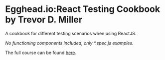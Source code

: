 # Egghead.io:React Testing Cookbook by Trevor D. Miller

A cookbook for different testing scenarios when using ReactJS.

_No functioning components included, only *.spec.js examples._

The full course can be found [here](https://egghead.io/series/react-testing-cookbook).
